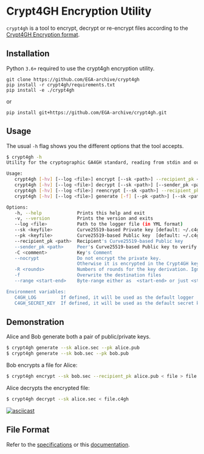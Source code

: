 # Crypt4GH Encryption Utility

`crypt4gh` is a tool to encrypt, decrypt or re-encrypt files
according to the [Crypt4GH Encryption format](specs).

## Installation

Python `3.6+` required to use the crypt4gh encryption utility.

```
git clone https://github.com/EGA-archive/crypt4gh
pip install -r crypt4gh/requirements.txt
pip install -e ./crypt4gh
```

or

```
pip install git+https://github.com/EGA-archive/crypt4gh.git
```

## Usage

The usual `-h` flag shows you the different options that the tool accepts.

```bash
$ crypt4gh -h
Utility for the cryptographic GA4GH standard, reading from stdin and outputting to stdout.

Usage:
   crypt4gh [-hv] [--log <file>] encrypt [--sk <path>] --recipient_pk <path>
   crypt4gh [-hv] [--log <file>] decrypt [--sk <path>] [--sender_pk <path>] [--range <start-end>]
   crypt4gh [-hv] [--log <file>] reencrypt [--sk <path>] --recipient_pk <path> [--sender_public_key <path>]
   crypt4gh [-hv] [--log <file>] generate [-f] [--pk <path>] [--sk <path>] [--nocrypt] [-C <comment>] [-R <rounds>]

Options:
   -h, --help             Prints this help and exit
   -v, --version          Prints the version and exits
   --log <file>           Path to the logger file (in YML format)
   --sk <keyfile>         Curve25519-based Private key [default: ~/.c4gh/key]
   --pk <keyfile>         Curve25519-based Public key  [default: ~/.c4gh/key.pub]
   --recipient_pk <path>  Recipient's Curve25519-based Public key
   --sender_pk <path>     Peer's Curve25519-based Public key to verify provenance (aka, signature)
   -C <comment>           Key's Comment
   --nocrypt              Do not encrypt the private key.
                          Otherwise it is encrypted in the Crypt4GH key format
   -R <rounds>            Numbers of rounds for the key derivation. Ignore it to use the defaults.
   -f                     Overwrite the destination files
   --range <start-end>    Byte-range either as  <start-end> or just <start>.

Environment variables:
   C4GH_LOG         If defined, it will be used as the default logger
   C4GH_SECRET_KEY  If defined, it will be used as the default secret key (ie --sk ${C4GH_SECRET_KEY})
```

## Demonstration

Alice and Bob generate both a pair of public/private keys.

```bash
$ crypt4gh generate --sk alice.sec --pk alice.pub
$ crypt4gh generate --sk bob.sec --pk bob.pub
```

Bob encrypts a file for Alice:

```bash
$ crypt4gh encrypt --sk bob.sec --recipient_pk alice.pub < file > file.c4gh
```

Alice decrypts the encrypted file:

```bash
$ crypt4gh decrypt --sk alice.sec < file.c4gh
```

[![asciicast](https://asciinema.org/a/JtctM4ATUBpGM3oQqbQ2Sr6B4.svg)](https://asciinema.org/a/JtctM4ATUBpGM3oQqbQ2Sr6B4)

## File Format

Refer to the [specifications](docs/static/crypt4gh.pdf) or this [documentation](https://crypt4gh.readthedocs.io/en/latest/encryption.html).

